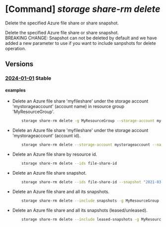 # [Command] _storage share-rm delete_

Delete the specified Azure file share or share snapshot.

Delete the specified Azure file share or share snapshot. \
BREAKING CHANGE: Snapshot can not be deleted by default and we have added a new parameter to use if you want to include sanpshots for delete operation.

## Versions

### [2024-01-01](/Resources/mgmt-plane/L3N1YnNjcmlwdGlvbnMve30vcmVzb3VyY2Vncm91cHMve30vcHJvdmlkZXJzL21pY3Jvc29mdC5zdG9yYWdlL3N0b3JhZ2VhY2NvdW50cy97fS9maWxlc2VydmljZXMvZGVmYXVsdC9zaGFyZXMve30=/2024-01-01.xml) **Stable**

<!-- mgmt-plane /subscriptions/{}/resourcegroups/{}/providers/microsoft.storage/storageaccounts/{}/fileservices/default/shares/{} 2024-01-01 -->

#### examples

- Delete an Azure file share 'myfileshare' under the storage account 'mystorageaccount' (account name) in resource group 'MyResourceGroup'.
    ```bash
        storage share-rm delete -g MyResourceGroup --storage-account mystorageaccount --name myfileshare
    ```

- Delete an Azure file share 'myfileshare' under the storage account 'mystorageaccount' (account id).
    ```bash
        storage share-rm delete --storage-account mystorageaccount --name myfileshare
    ```

- Delete an Azure file share by resource id.
    ```bash
        storage share-rm delete --ids file-share-id
    ```

- Delete an Azure file share snapshot.
    ```bash
        storage share-rm delete --ids file-share-id --snapshot "2021-03-25T05:29:56.0000000Z"
    ```

- Delete an Azure file share and all its snapshots.
    ```bash
        storage share-rm delete --include snapshots -g MyResourceGroup --storage-account mystorageaccount --name myfileshare
    ```

- Delete an Azure file share and all its snapshots (leased/unleased).
    ```bash
        storage share-rm delete --include leased-snapshots -g MyResourceGroup --storage-account mystorageaccount --name myfileshare
    ```
